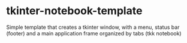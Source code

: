 tkinter-notebook-template
=========================

Simple template that creates a tkinter window, with a menu, status bar (footer)  and a main application frame organized by tabs (tkk notebook)
